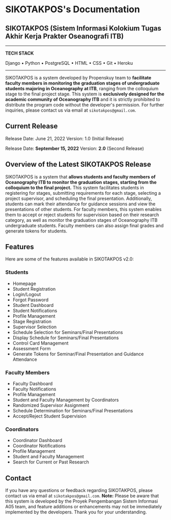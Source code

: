 # SIKOTAKPOS's Documentation

## SIKOTAKPOS (Sistem Informasi Kolokium Tugas Akhir Kerja Prakter Oseanografi ITB)

---

**TECH STACK**

Django • Python • PostgreSQL • HTML • CSS • Git • Heroku

---

SIKOTAKPOS is a system developed by Propenskuy team to **facilitate faculty members in monitoring the graduation stages of undergraduate students majoring in Oceanography at ITB**, ranging from the colloquium stage to the final project stage. This system is **exclusively designed for the academic community of Oceanography ITB** and it is strictly prohibited to distribute the program code without the developer's permission. For further inquiries, please contact us via email at `sikotakpos@gmail.com`.

## Current Release

Release Date: June 21, 2022
Version: 1.0 (Initial Release)

Release Date: **September 15, 2022**
Version: **2.0** (Second Release)

## Overview of the Latest SIKOTAKPOS Release

SIKOTAKPOS is a system that **allows students and faculty members of Oceanography ITB to monitor the graduation stages, starting from the colloquium to the final project.** This system facilitates students in registering for stages, submitting requirements for each stage, selecting a project supervisor, and scheduling the final presentation. Additionally, students can mark their attendance for guidance sessions and view the presentations of other students. For faculty members, this system enables them to accept or reject students for supervision based on their research category, as well as monitor the graduation stages of Oceanography ITB undergraduate students. Faculty members can also assign final grades and generate tokens for students.

## Features

Here are some of the features available in SIKOTAKPOS v2.0:

### Students

- Homepage
- Student Registration
- Login/Logout
- Forgot Password
- Student Dashboard
- Student Notifications
- Profile Management
- Stage Registration
- Supervisor Selection
- Schedule Selection for Seminars/Final Presentations
- Display Schedule for Seminars/Final Presentations
- Control Card Management
- Assessment Form
- Generate Tokens for Seminar/Final Presentation and Guidance Attendance

### Faculty Members

- Faculty Dashboard
- Faculty Notifications
- Profile Management
- Student and Faculty Management by Coordinators
- Randomized Supervisor Assignment
- Schedule Determination for Seminars/Final Presentations
- Accept/Reject Student Supervision

### Coordinators

- Coordinator Dashboard
- Coordinator Notifications
- Profile Management
- Student and Faculty Management
- Search for Current or Past Research

## Contact

If you have any questions or feedback regarding SIKOTAKPOS, please contact us via email at `sikotakpos@gmail.com`. **Note:** Please be aware that this system is developed by the Proyek Pengembangan Sistem Informasi A05 team, and feature additions or enhancements may not be immediately implemented by the developers. Thank you for your understanding.
